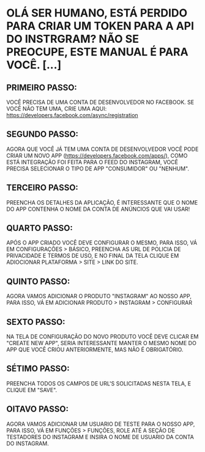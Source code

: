# OLÁ SER HUMANO, ESTÁ PERDIDO PARA CRIAR UM TOKEN PARA A API DO INSTRGRAM? NÃO SE PREOCUPE, ESTE MANUAL É PARA VOCÊ. [...]

## PRIMEIRO PASSO:
VOCÊ PRECISA DE UMA CONTA DE DESENVOLVEDOR NO FACEBOOK. SE VOCÊ NÃO TEM UMA, CRIE UMA AQUI: https://developers.facebook.com/async/registration

## SEGUNDO PASSO:
AGORA QUE VOCÊ JÁ TEM UMA CONTA DE DESENVOLVEDOR VOCÊ PODE CRIAR UM NOVO APP (https://developers.facebook.com/apps/), COMO ESTÁ INTEGRAÇÃO FOI FEITA PARA O
FEED DO INSTAGRAM, VOCÊ PRECISA SELECIONAR O TIPO DE APP "CONSUMIDOR" OU "NENHUM".

## TERCEIRO PASSO:
PREENCHA OS DETALHES DA APLICAÇÃO, É INTERESSANTE QUE O NOME DO APP CONTENHA O NOME DA CONTA DE ANÚNCIOS QUE VAI USAR!

## QUARTO PASSO:
APÓS O APP CRIADO VOCÊ DEVE CONFIGURAR O MESMO, PARA ISSO, VÁ EM CONFIGURAÇÕES > BÁSICO, PREENCHA AS URL DE POLICIA DE PRIVACIDADE E TERMOS DE USO, E NO FINAL DA TELA CLIQUE EM ADIOCIONAR PLATAFORMA > SITE > LINK DO SITE.

## QUINTO PASSO:
AGORA VAMOS ADICIONAR O PRODUTO "INSTAGRAM" AO NOSSO APP, PARA ISSO, VÁ EM ADICIONAR PRODUTO > INSTAGRAM > CONFIGURAR

## SEXTO PASSO:
NA TELA DE CONFIGURAÇÃO DO NOVO PRODUTO VOCÊ DEVE CLICAR EM "CREATE NEW APP", SERIA INTERESSANTE MANTER O MESMO NOME DO APP QUE VOCÊ CRIOU ANTERIORMENTE, MAS NÃO É OBRIGATÓRIO.

## SÉTIMO PASSO:
PREENCHA TODOS OS CAMPOS DE URL'S SOLICITADAS NESTA TELA, E CLIQUE EM "SAVE".

## OITAVO PASSO:
AGORA VAMOS ADICIONAR UM USUARIO DE TESTE PARA O NOSSO APP, PARA ISSO, VÁ EM FUNÇÕES > FUNÇÕES, ROLE ATÉ A SEÇÃO DE TESTADORES DO INSTAGRAM E INSIRA O NOME DE USUARIO DA CONTA DO INSTAGRAM.